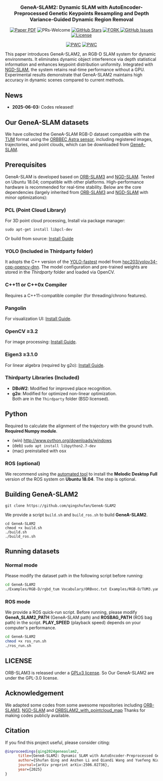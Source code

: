 <div align="center">
<h3>GeneA-SLAM2: Dynamic SLAM with AutoEncoder-Preprocessed Genetic Keypoints Resampling and Depth Variance-Guided Dynamic Region Removal</h3>

<a href="https://arxiv.org/pdf/2506.02736"><img src='https://img.shields.io/badge/Paper-GeneA--SLAM2-red' alt='Paper PDF'></a>
<a ><img alt="PRs-Welcome" src="https://img.shields.io/badge/PRs-Welcome-white" /></a>
[![GitHub Stars](https://img.shields.io/github/stars/qingshufan/GeneA-SLAM2.svg)](https://github.com/qingshufan/GeneA-SLAM2/stargazers)
<a href="https://github.com/qingshufan/GeneA-SLAM2/network/members">
<img alt="FORK" src="https://img.shields.io/github/forks/qingshufan/GeneA-SLAM2?color=white" />
</a>  [![GitHub Issues](https://img.shields.io/github/issues/qingshufan/GeneA-SLAM.svg)](https://github.com/qingshufan/GeneA-SLAM2/issues) [![License](https://img.shields.io/badge/license-GPLv3-blue.svg)](https://opensource.org/licenses/gpl-3-0)

[![PWC](https://img.shields.io/endpoint.svg?url=https://paperswithcode.com/badge/genea-slam2-dynamic-slam-with-autoencoder/semantic-slam-on-tum-rgb-d)](https://paperswithcode.com/sota/semantic-slam-on-tum-rgb-d?p=genea-slam2-dynamic-slam-with-autoencoder)
[![PWC](https://img.shields.io/endpoint.svg?url=https://paperswithcode.com/badge/genea-slam2-dynamic-slam-with-autoencoder/semantic-slam-on-bonn-rgb-d-dynamic)](https://paperswithcode.com/sota/semantic-slam-on-bonn-rgb-d-dynamic?p=genea-slam2-dynamic-slam-with-autoencoder)
<!-- ![overview](assets/overview.png) -->
</div>

This paper introduces GeneA-SLAM2, an RGB-D SLAM system for dynamic environments. It eliminates dynamic object interference via depth statistical information and enhances keypoint distribution uniformity. Integrated with [NGD-SLAM](https://github.com/yuhaozhang7/NGD-SLAM), the system retains real-time performance without a GPU. Experimental results demonstrate that GeneA-SLAM2 maintains high accuracy in dynamic scenes compared to current methods.  

## News
- **2025-06-03:** Codes released!

## Our GeneA-SLAM datasets
We have collected the GeneA-SLAM RGB-D dataset compatible with the [TUM](https://cvg.cit.tum.de/data/datasets/rgbd-dataset/download) format using the  [ORBBEC Astra sensor](https://www.orbbec.com/products/structured-light-camera/astra-series/), including registered images, trajectories, and point clouds, which can be downloaded from [GeneA-SLAM](https://github.com/qingshufan/GeneA-SLAM).

## Prerequisites
GeneA-SLAM is developed based on [ORB-SLAM3](https://github.com/UZ-SLAMLab/ORB_SLAM3) and [NGD-SLAM](https://github.com/yuhaozhang7/NGD-SLAM). Tested on Ubuntu 18.04; compatible with other platforms. High-performance hardware is recommended for real-time stability. Below are the core dependencies (largely inherited from [ORB-SLAM3](https://github.com/UZ-SLAMLab/ORB_SLAM3) and [NGD-SLAM](https://github.com/yuhaozhang7/NGD-SLAM) with minor optimizations):

### PCL (Point Cloud Library)
For 3D point cloud processing, Install via package manager:
```
sudo apt-get install libpcl-dev
```
Or build from source: [Install Guide](https://github.com/PointCloudLibrary/pcl)  

### YOLO (Included in Thirdparty folder)  
It adopts the C++ version of the [YOLO-fastest](https://github.com/dog-qiuqiu/Yolo-Fastest.git) model from [hpc203/yolov34-cpp-opencv-dnn](https://github.com/hpc203/yolov34-cpp-opencv-dnn). The model configuration and pre-trained weights are stored in the *Thirdparty* folder and loaded via OpenCV.

### C++11 or C++0x Compiler
Requires a C++11-compatible compiler (for threading/chrono features).

### Pangolin
For visualization UI: [Install Guide](https://github.com/stevenlovegrove/Pangolin).  

### OpenCV ≥3.2  
For image processing: [Install Guide](http://opencv.org). 

### Eigen3 ≥3.1.0  
For linear algebra (required by g2o): [Install Guide](http://eigen.tuxfamily.org).  

### Thirdparty Libraries (Included)  
- **DBoW2**: Modified for improved place recognition.  
- **g2o**: Modified for optimized non-linear optimization.  
Both are in the `Thirdparty` folder (BSD licensed).  

## Python
Required to calculate the alignment of the trajectory with the ground truth. **Required Numpy module**.

* (win) http://www.python.org/downloads/windows
* (deb) `sudo apt install libpython2.7-dev`
* (mac) preinstalled with osx

### ROS (optional)
We recommend using the [automated tool](https://github.com/fishros/install) to install the **Melodic Desktop Full** version of the ROS system on **Ubuntu 18.04**. The step is optional.


## Building GeneA-SLAM2
```
git clone https://github.com/qingshufan/GeneA-SLAM2
```

We provide a script `build.sh` and `build_ros.sh` to build **GeneA-SLAM2**. 
```
cd GeneA-SLAM2
chmod +x build.sh
./build.sh
./build_ros.sh
```

## Running datasets

### Normal mode
Please modify the dataset path in the following script before running:
```bash
cd GeneA-SLAM2
./Examples/RGB-D/rgbd_tum Vocabulary/ORBvoc.txt Examples/RGB-D/TUM3.yaml [path] [path]/associations.txt
```

### ROS mode
We provide a ROS quick-run script. Before running, please modify **GeneA_SLAM2_PATH** (GeneA-SLAM path) and **ROSBAG_PATH** (ROS bag path) in the script. **PLAY_SPEED** (playback speed) depends on your computer's performance.
```bash
cd GeneA-SLAM2
chmod +x ros_run.sh
./ros_run.sh
```
## LICENSE

ORB-SLAM3 is released under a [GPLv3 license](https://github.com/UZ-SLAMLab/ORB_SLAM3/blob/master/LICENSE). So Our GeneA-SLAM2 are under the GPL-3.0 license.

## Acknowledgement
We adapted some codes from some awesome repositories including [ORB-SLAM3](https://github.com/UZ-SLAMLab/ORB_SLAM3), [NGD-SLAM](https://github.com/yuhaozhang7/NGD-SLAM) and [ORBSLAM2_with_pointcloud_map](https://github.com/gaoxiang12/ORBSLAM2_with_pointcloud_map.git) Thanks for making codes publicly available. 

## Citation

If you find this project useful, please consider citing:
```bibtex
@inproceedings{qing2024geneaslam2, 
      title={GeneA-SLAM2: Dynamic SLAM with AutoEncoder-Preprocessed Genetic Keypoints Resampling and Depth Variance-Guided Dynamic Region Removal}, 
      author={Shufan Qing and Anzhen Li and Qiandi Wang and Yuefeng Niu and Mingchen Feng and Guoliang Hu and Jinqiao Wu and Fengtao Nan and Yingchun Fan},
      journal={arXiv preprint arXiv:2506.02736},
      year={2025}
}
```